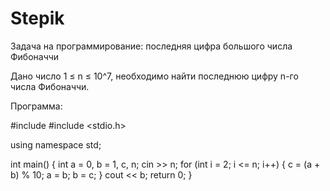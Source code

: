 # Stepik

Задача на программирование: последняя цифра большого числа Фибоначчи


Дано число 1 ≤ n ≤ 10^7, необходимо найти последнюю цифру n-го числа Фибоначчи.

Программа:

#include <iostream>
#include <stdio.h>

using namespace std;

int main() {
    int a = 0, b = 1, c, n;
    cin >> n;
    for (int i = 2; i <= n; i++) {
            c = (a + b) % 10;
            a = b;
            b = c;
        }
    cout << b;
    return 0;
}

